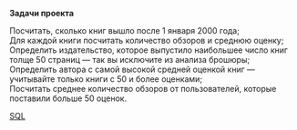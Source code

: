 **Задачи проекта**

Посчитать, сколько книг вышло после 1 января 2000 года;  
Для каждой книги посчитать количество обзоров и среднюю оценку;  
Определить издательство, которое выпустило наибольшее число книг толще 50 страниц — так вы исключите из анализа брошюры;  
Определить автора с самой высокой средней оценкой книг — учитывайте только книги с 50 и более оценками;  
Посчитать среднее количество обзоров от пользователей, которые поставили больше 50 оценок.

 [SQL](https://github.com/jvx92/Yandex.Praktikum/blob/main/%238SQL/SQL.ipynb)
